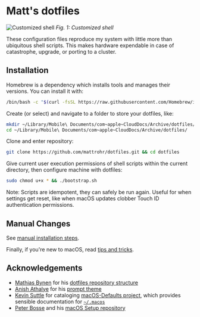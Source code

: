 # Matt's dotfiles
![Customized shell](https://i.imgur.com/3VJyJ7S.png)
*Fig. 1: Customized shell*

These configuration files reproduce my system with little more than ubiquitous shell scripts. This makes hardware expendable in case of catastrophe, upgrade, or porting to a cluster.

## Installation
Homebrew is a dependency which installs tools and manages their versions. You can install it with:
```bash 
/bin/bash -c "$(curl -fsSL https://raw.githubusercontent.com/Homebrew/install/master/install.sh)" &> /dev/null
```

Create (or select) and navigate to a folder to store your dotfiles, like:
```bash
mkdir ~/Library/Mobile\ Documents/com~apple~CloudDocs/Archive/dotfiles/
cd ~/Library/Mobile\ Documents/com~apple~CloudDocs/Archive/dotfiles/
```

Clone and enter repository:
```bash
git clone https://github.com/mattrohr/dotfiles.git && cd dotfiles
```

Give current user execution permissions of shell scripts within the current directory, then configure machine with dotfiles:
```bash
sudo chmod u+x * && ./bootstrap.sh
```
Note: Scripts are idempotent, they can safely be run again. Useful for when settings get reset, like when macOS updates clobber Touch ID authentication permissions.

## Manual Changes
See [manual installation steps](./manual.md).

Finally, if you're new to macOS, read [tips and tricks](./tips.md).

## Acknowledgements
- [Mathias Bynen](https://mathiasbynens.be/) for his [dotfiles repository structure](https://github.com/mathiasbynens/dotfiles)
- [Anish Athalye](https://github.com/anishathalye) for his [prompt theme](hhttps://github.com/anishathalye/dotfiles/blob/master/zsh/prompt.zsh)
- [Kevin Suttle](http://kevinsuttle.com/) for cataloging [macOS-Defaults project](https://github.com/kevinSuttle/macOS-Defaults), which provides sensible documentation for [`~/.macos`](https://github.com/mattrohr/dotfiles/.macos)
- [Peter Bosse](https://github.com/ptb) and his [macOS Setup repository](https://github.com/ptb/mac-setup)